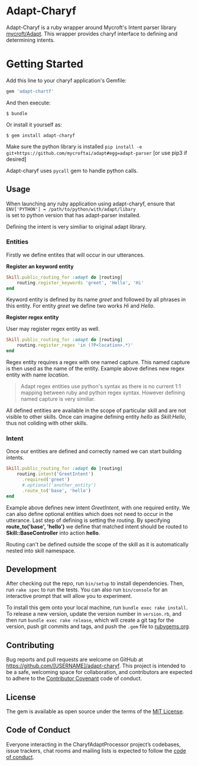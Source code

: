 # Adapt-Charyf

Adapt-Charyf is a ruby wrapper around Mycroft's Intent parser library [mycroft/Adapt](https://github.com/MycroftAI/adapt). This wrapper provides charyf interface to defining and determining intents.

# Getting Started

Add this line to your charyf application's Gemfile:

```ruby
gem 'adapt-chartf'
```

And then execute:

    $ bundle

Or install it yourself as:

    $ gem install adapt-charyf
    
Make sure the python library is installed
```pip install -e git+https://github.com/mycroftai/adapt#egg=adapt-parser``` [or use pip3 if desired]

Adapt-charyf uses ```pycall``` gem to handle python calls.

## Usage

When launching any ruby application using adapt-charyf, ensure that   
```ENV['PYTHON'] = /path/to/python/with/adapt/libary```   
is set to python version that has adapt-parser installed.

Defining the intent is very similiar to original adapt library.

### Entities

Firstly we define entites that will occur in our utterances.

**Register an keyword entity**

```ruby
Skill.public_routing_for :adapt do |routing|
    routing.register_keywords 'greet', 'Hello', 'Hi'
end
```

Keyword entity is defined by its name *greet* and followed by all phrases in this entity.
For entity *greet* we define two works *Hi* and *Hello*.

**Register regex entity**

User may register regex entity as well. 

```ruby
Skill.public_routing_for :adapt do |routing|
    routing.register_regex 'in (?P<location>.*)'
end
```

Regex entity requires a regex with one named capture. This named capture is then used as the name of the entity.
Example above defines new regex entity with name *location*.

> Adapt regex entities use python's syntax as there is no current 1:1 mapping between ruby and python regex syntax. 
However defining named capture is very similiar.

All defined entities are available in the scope of particular skill and are not visible to other skills. 
Once can imagine defining entity *hello* as *Skill:Hello*, thus not coliding with other skills.

### Intent

Once our entities are defined and correctly named we can start building intents.

```ruby
Skill.public_routing_for :adapt do |routing|
    routing.intent('GreetIntent')
      .required('greet')
      #.optional('another_entity')
      .route_to('base', 'hello')
end
```

Example above defines new intent *GreetIntent*, with one required entity. We can also define optional entities which does not need to occur in the utterance.
Last step of defining is setting the *routing*. By specifying **route_to('base', 'hello')** we define that matched intent should be routed to **Skill::BaseController** into action **hello**.

Routing can't be defined outside the scope of the skill as it is automatically nested into skill namespace.

## Development

After checking out the repo, run `bin/setup` to install dependencies. Then, run `rake spec` to run the tests. You can also run `bin/console` for an interactive prompt that will allow you to experiment.

To install this gem onto your local machine, run `bundle exec rake install`. To release a new version, update the version number in `version.rb`, and then run `bundle exec rake release`, which will create a git tag for the version, push git commits and tags, and push the `.gem` file to [rubygems.org](https://rubygems.org).

## Contributing

Bug reports and pull requests are welcome on GitHub at https://github.com/[USERNAME]/adapt-charyf. This project is intended to be a safe, welcoming space for collaboration, and contributors are expected to adhere to the [Contributor Covenant](http://contributor-covenant.org) code of conduct.

## License

The gem is available as open source under the terms of the [MIT License](http://opensource.org/licenses/MIT).

## Code of Conduct

Everyone interacting in the CharyfAdaptProcessor project’s codebases, issue trackers, chat rooms and mailing lists is expected to follow the [code of conduct](https://github.com/[USERNAME]/adapt-charyf/blob/master/CODE_OF_CONDUCT.md).
